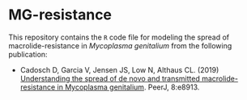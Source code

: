 # MG-resistance

This repository contains the `R` code file for modeling the spread of macrolide-resistance in *Mycoplasma genitalium* from the following publication:

- Cadosch D, Garcia V, Jensen JS, Low N, Althaus CL. (2019) [Understanding the spread of de novo and transmitted macrolide-resistance in Mycoplasma genitalium](https://doi.org/10.7717/peerj.8913). PeerJ, 8:e8913.
